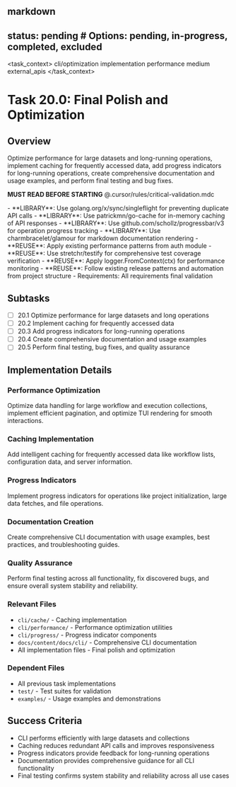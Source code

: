 ## markdown

## status: pending # Options: pending, in-progress, completed, excluded

<task_context>
<domain>cli/optimization</domain>
<type>implementation</type>
<scope>performance</scope>
<complexity>medium</complexity>
<dependencies>external_apis</dependencies>
</task_context>

# Task 20.0: Final Polish and Optimization

## Overview

Optimize performance for large datasets and long-running operations, implement caching for frequently accessed data, add progress indicators for long-running operations, create comprehensive documentation and usage examples, and perform final testing and bug fixes.

<import>**MUST READ BEFORE STARTING** @.cursor/rules/critical-validation.mdc</import>

<requirements>
- **LIBRARY**: Use golang.org/x/sync/singleflight for preventing duplicate API calls
- **LIBRARY**: Use patrickmn/go-cache for in-memory caching of API responses
- **LIBRARY**: Use github.com/schollz/progressbar/v3 for operation progress tracking
- **LIBRARY**: Use charmbracelet/glamour for markdown documentation rendering
- **REUSE**: Apply existing performance patterns from auth module
- **REUSE**: Use stretchr/testify for comprehensive test coverage verification
- **REUSE**: Apply logger.FromContext(ctx) for performance monitoring
- **REUSE**: Follow existing release patterns and automation from project structure
- Requirements: All requirements final validation
</requirements>

## Subtasks

- [ ] 20.1 Optimize performance for large datasets and long operations
- [ ] 20.2 Implement caching for frequently accessed data
- [ ] 20.3 Add progress indicators for long-running operations
- [ ] 20.4 Create comprehensive documentation and usage examples
- [ ] 20.5 Perform final testing, bug fixes, and quality assurance

## Implementation Details

### Performance Optimization

Optimize data handling for large workflow and execution collections, implement efficient pagination, and optimize TUI rendering for smooth interactions.

### Caching Implementation

Add intelligent caching for frequently accessed data like workflow lists, configuration data, and server information.

### Progress Indicators

Implement progress indicators for operations like project initialization, large data fetches, and file operations.

### Documentation Creation

Create comprehensive CLI documentation with usage examples, best practices, and troubleshooting guides.

### Quality Assurance

Perform final testing across all functionality, fix discovered bugs, and ensure overall system stability and reliability.

### Relevant Files

- `cli/cache/` - Caching implementation
- `cli/performance/` - Performance optimization utilities
- `cli/progress/` - Progress indicator components
- `docs/content/docs/cli/` - Comprehensive CLI documentation
- All implementation files - Final polish and optimization

### Dependent Files

- All previous task implementations
- `test/` - Test suites for validation
- `examples/` - Usage examples and demonstrations

## Success Criteria

- CLI performs efficiently with large datasets and collections
- Caching reduces redundant API calls and improves responsiveness
- Progress indicators provide feedback for long-running operations
- Documentation provides comprehensive guidance for all CLI functionality
- Final testing confirms system stability and reliability across all use cases
